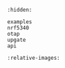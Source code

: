 ```{toctree}
:hidden:

examples
nrf5340
otap
upgate
api
```

```{include} ../../README.md
:relative-images:
```

